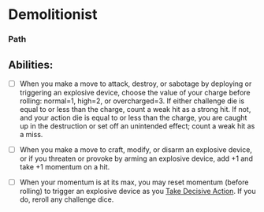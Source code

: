 # Demolitionist
### Path


## Abilities:
- [ ] When you make a move to attack, destroy, or sabotage by deploying or triggering an explosive device, choose the value of your charge before rolling: normal&#x3D;1, high&#x3D;2, or overcharged&#x3D;3. If either challenge die is equal to or less than the charge, count a weak hit as a strong hit. If not, and your action die is equal to or less than the charge, you are caught up in the destruction or set off an unintended effect; count a weak hit as a miss.

- [ ] When you make a move to craft, modify, or disarm an explosive device, or if you threaten or provoke by arming an explosive device, add +1 and take +1 momentum on a hit.

- [ ] When your momentum is at its max, you may reset momentum (before rolling) to trigger an explosive device as you [Take Decisive Action](Take_Decisive_Action.md). If you do, reroll any challenge dice.

